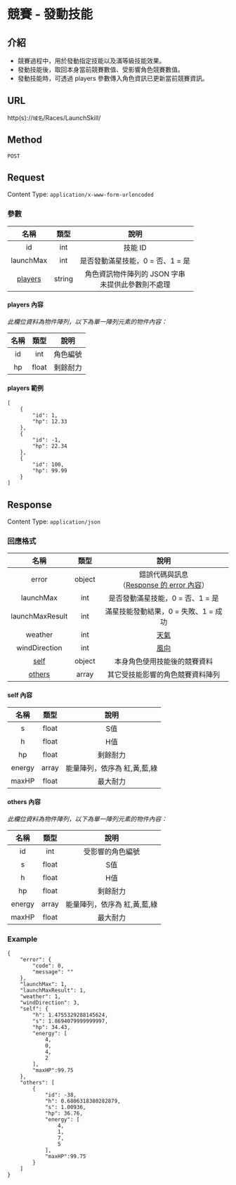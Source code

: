 # 競賽 - 發動技能

## 介紹

- 競賽過程中，用於發動指定技能以及滿等級技能效果。
- 發動技能後，取回本身當前競賽數值、受影響角色競賽數值。
- 發動技能時，可透過 players 參數傳入角色資訊已更新當前競賽資訊。

## URL

http(s)://`域名`/Races/LaunchSkill/

## Method

`POST`

## Request

Content Type: `application/x-www-form-urlencoded`

### 參數

| 名稱 | 類型 | 說明 |
|:-:|:-:|:-:|
| id | int | 技能 ID |
| launchMax | int | 是否發動滿星技能，0 = 否、1 = 是 |
| [players](#players) | string | 角色資訊物件陣列的 JSON 字串<br>未提供此參數則不處理 |

#### <span id="players"> players 內容</span>

_此欄位資料為物件陣列，以下為單一陣列元素的物件內容：_

| 名稱 | 類型 | 說明 |
|:-:|:-:|:-:|
| id | int | 角色編號 |
| hp | float | 剩餘耐力 |

#### players 範例

	[
	    {
	        "id": 1,
	        "hp": 12.33
	    },
	    {
	        "id": -1,
	        "hp": 22.34
	    },
	    {
	        "id": 100,
	        "hp": 99.99
	    }
	]

## Response

Content Type: `application/json`

### 回應格式

| 名稱 | 類型 | 說明 |
|:-:|:-:|:-:|
| error | object | 錯誤代碼與訊息<br>（[Response 的 error 內容](../response.md#error)） |
| launchMax | int | 是否發動滿星技能，0 = 否、1 = 是 |
| launchMaxResult | int | 滿星技能發動結果，0 = 失敗、1 = 成功 |
| weather | int | [天氣](../codes/scene.md#weather) |
| windDirection | int | [風向](../codes/scene.md#windDirection) |
| [self](#self) | object | 本身角色使用技能後的競賽資料 |
| [others](#others) | array | 其它受技能影響的角色競賽資料陣列 |

#### <span id="self">self 內容</span>


| 名稱 | 類型 | 說明 |
|:-:|:-:|:-:|
| s | float | S值 |
| h | float | H值 |
| hp | float | 剩餘耐力 |
| energy | array | 能量陣列，依序為 紅,黃,藍,綠 |
| maxHP | float | 最大耐力 |

#### <span id="others">others 內容</span>

_此欄位資料為物件陣列，以下為單一陣列元素的物件內容：_

| 名稱 | 類型 | 說明 |
|:-:|:-:|:-:|
| id | int | 受影響的角色編號 |
| s | float | S值 |
| h | float | H值 |
| hp | float | 剩餘耐力 |
| energy | array | 能量陣列，依序為 紅,黃,藍,綠 |
| maxHP | float | 最大耐力 |

### Example

	{
	    "error": {
	        "code": 0,
	        "message": ""
	    },
	    "launchMax": 1,
	    "launchMaxResult": 1,
	    "weather": 1,
	    "windDirection": 3,
	    "self": {
	        "h": 1.4755329288145624,
	        "s": 1.8694079999999997,
	        "hp": 34.43,
	        "energy": [
	            4,
	            0,
	            4,
	            2
	        ],
			"maxHP":99.75
	    },
	    "others": [
	        {
	            "id": -38,
	            "h": 0.6806318380282879,
	            "s": 1.00936,
	            "hp": 36.76,
	            "energy": [
	                4,
	                1,
	                7,
	                5
	            ],
				"maxHP":99.75
	        }
	    ]
	}